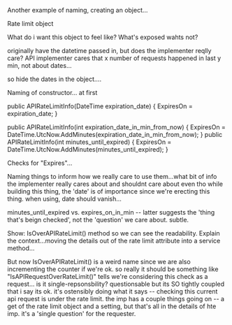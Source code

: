 Another example of naming, creating an object...


Rate limit object

What do i want this object to feel like? What's exposed wahts not?

originally have the datetime passed in, but does the implementer reqlly care? API implementer cares that x number of requests happened in last y min,
not about dates...

so hide the dates in the object....

Naming of constructor... at first

  public APIRateLimitInfo(DateTime expiration_date)
        {
            ExpiresOn = expiration_date;
        }
        
  public APIRateLimitInfo(int expiration_date_in_min_from_now)
        {
            ExpiresOn = DateTime.UtcNow.AddMinutes(expiration_date_in_min_from_now);
        }
  public APIRateLimitInfo(int minutes_until_expired)
        {
            ExpiresOn = DateTime.UtcNow.AddMinutes(minutes_until_expired);
        }
        
        
Checks for "Expires"...

Naming things to inform how we really care to use them...what bit of info the implementer really cares about and shouldnt care about even tho while building this thing, 
the 'date' is of importance since we're erecting this thing. when using, date should vanish...

minutes_until_expired vs. expires_on_in_min -- latter suggests the 'thing that's beign checked', not the 'question' we care about. subtle.


Show: IsOverAPIRateLimit() method so we can see the readability. Explain the context...moving the details out of the rate limit attribute into a service method...

But now IsOverAPIRateLimit() is a weird name since we are also incrementing the counter if we're ok. so really it should be something like "IsAPIRequestOverRateLimit()" tells we're considering this check as a request... is it single-repsonsbility? questionsable but its SO tightly coupled that i say its ok. it's ostensibly doing what it says -- checking this current api request is under the rate limit. the imp has a couple things going on -- a get of the rate limit object and a setting, but that's all in the details of hte imp. it's a 'single question' for the requester.
